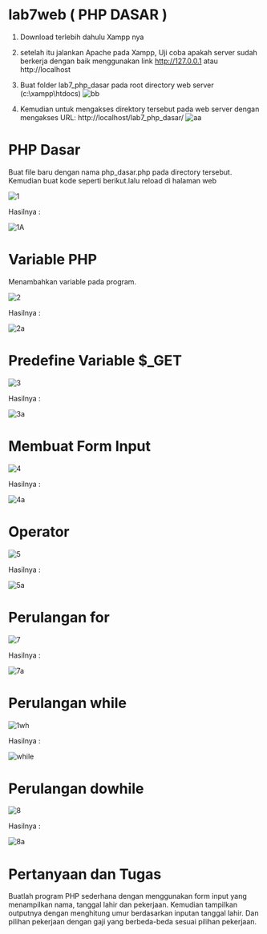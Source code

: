 # lab7web ( PHP DASAR )
1. Download terlebih dahulu Xampp nya 
2. setelah itu jalankan Apache pada Xampp, Uji coba apakah server sudah berkerja dengan baik menggunakan link http://127.0.0.1 atau http://localhost

3. Buat folder lab7_php_dasar pada root directory web server (c:\xampp\htdocs)
![bb](https://user-images.githubusercontent.com/56242226/117744888-1c1c0880-b227-11eb-9b0c-714e8d843923.PNG)

4. Kemudian untuk mengakses direktory tersebut pada web server dengan mengakses URL: http://localhost/lab7_php_dasar/
![aa](https://user-images.githubusercontent.com/56242226/117744968-453c9900-b227-11eb-8572-dda8348ebeb6.PNG)

# PHP Dasar
Buat file baru dengan nama php_dasar.php pada directory tersebut. Kemudian buat kode seperti berikut.lalu reload di halaman web

![1](https://user-images.githubusercontent.com/56242226/117745207-ae241100-b227-11eb-8310-b33e61b2099f.PNG)

Hasilnya : 

![1A](https://user-images.githubusercontent.com/56242226/117745273-cc8a0c80-b227-11eb-928e-27b0007bfe4c.PNG)

# Variable PHP 
Menambahkan variable pada program.

![2](https://user-images.githubusercontent.com/56242226/117745368-f7746080-b227-11eb-9eae-82a89540e294.PNG)

Hasilnya :

![2a](https://user-images.githubusercontent.com/56242226/117745385-02c78c00-b228-11eb-861e-3017d9a1c41e.PNG)
# Predefine Variable $_GET
![3](https://user-images.githubusercontent.com/56242226/117745592-6782e680-b228-11eb-9848-cae9fac2f249.PNG)

Hasilnya : 

![3a](https://user-images.githubusercontent.com/56242226/117745620-75d10280-b228-11eb-9212-518a24ccc766.PNG)
# Membuat Form Input
![4](https://user-images.githubusercontent.com/56242226/117745553-520dbc80-b228-11eb-9a4f-74bd2add0bd8.PNG)

Hasilnya :

![4a](https://user-images.githubusercontent.com/56242226/117745651-83868800-b228-11eb-9d50-94b01c28b0f0.PNG)

# Operator
![5](https://user-images.githubusercontent.com/56242226/117745781-cd6f6e00-b228-11eb-8b11-16db1403312e.PNG)

Hasilnya : 

![5a](https://user-images.githubusercontent.com/56242226/117745800-d9f3c680-b228-11eb-9369-7d43f4450071.PNG)
# Perulangan for
![7](https://user-images.githubusercontent.com/56242226/117745924-16272700-b229-11eb-8172-ed3fee5e0de6.PNG)

Hasilnya :

![7a](https://user-images.githubusercontent.com/56242226/117745957-2212e900-b229-11eb-8335-d6d2ae3f69e0.PNG)
# Perulangan while
![1wh](https://user-images.githubusercontent.com/56242226/117746098-77e79100-b229-11eb-892b-c85709316132.PNG)

Hasilnya :

![while](https://user-images.githubusercontent.com/56242226/117746124-82a22600-b229-11eb-82e6-d7ff892b7a31.PNG)

# Perulangan dowhile
![8](https://user-images.githubusercontent.com/56242226/117746192-9ea5c780-b229-11eb-9617-8ba861adb7ba.PNG)

Hasilnya : 

![8a](https://user-images.githubusercontent.com/56242226/117746215-a6fe0280-b229-11eb-8501-1906bc9f3ab1.PNG)

# Pertanyaan dan Tugas
Buatlah program PHP sederhana dengan menggunakan form input yang menampilkan 
nama, tanggal lahir dan pekerjaan. Kemudian tampilkan outputnya dengan menghitung 
umur berdasarkan inputan tanggal lahir. Dan pilihan pekerjaan dengan gaji yang 
berbeda-beda sesuai pilihan pekerjaan.












